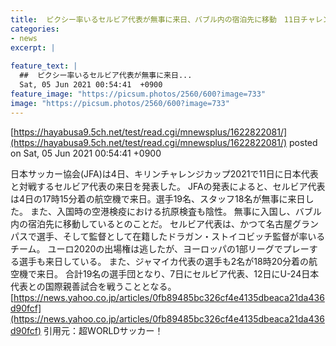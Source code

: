 ```yaml
---
title:  ピクシー率いるセルビア代表が無事に来日、バブル内の宿泊先に移動　11日チャレンジカップで日本代表と対戦  
categories:
- news
excerpt: |
  
feature_text: |
  ##  ピクシー率いるセルビア代表が無事に来日...
  Sat, 05 Jun 2021 00:54:41  +0900
feature_image: "https://picsum.photos/2560/600?image=733"
image: "https://picsum.photos/2560/600?image=733"
---
```


[https://hayabusa9.5ch.net/test/read.cgi/mnewsplus/1622822081/](https://hayabusa9.5ch.net/test/read.cgi/mnewsplus/1622822081/)
posted on Sat, 05 Jun 2021 00:54:41  +0900

<!--more-->

日本サッカー協会(JFA)は4日、キリンチャレンジカップ2021で11日に日本代表と対戦するセルビア代表の来日を発表した。 JFAの発表によると、セルビア代表は4日の17時15分着の航空機で来日。選手19名、スタッフ18名が無事に来日した。 また、入国時の空港検疫における抗原検査も陰性。 無事に入国し、バブル内の宿泊先に移動しているとのことだ。 セルビア代表は、かつて名古屋グランパスで選手、そして監督として在籍したドラガン・ストイコビッチ監督が率いるチーム。 ユーロ2020の出場権は逃したが、ヨーロッパの1部リーグでプレーする選手も来日している。 また、ジャマイカ代表の選手も2名が18時20分着の航空機で来日。 合計19名の選手団となり、7日にセルビア代表、12日にU-24日本代表との国際親善試合を戦うこととなる。 [https://news.yahoo.co.jp/articles/0fb89485bc326cf4e4135dbeaca21da436d90fcf](https://news.yahoo.co.jp/articles/0fb89485bc326cf4e4135dbeaca21da436d90fcf) 引用元：超WORLDサッカー！
